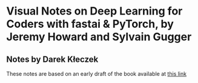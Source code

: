 # Visual Notes on Deep Learning for Coders with fastai & PyTorch, by Jeremy Howard and Sylvain Gugger
## Notes by Darek Kłeczek
These notes are based on an early draft of the book available at [this link](https://github.com/fastai/fastbook)
